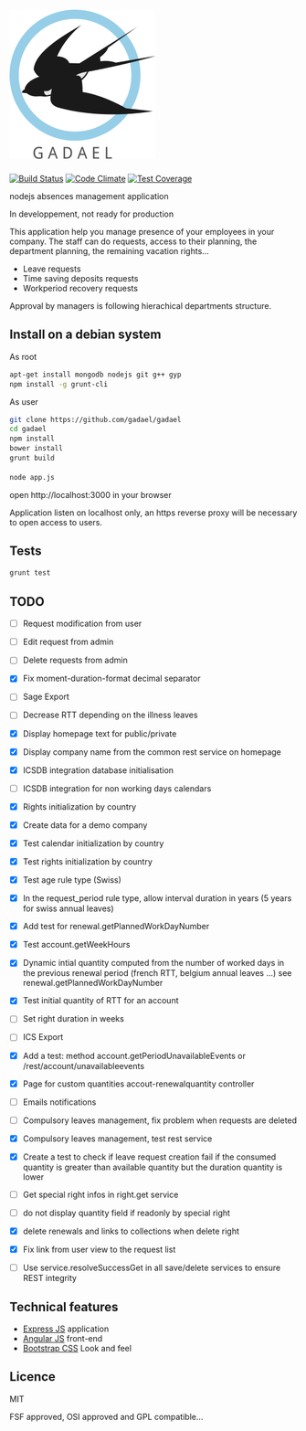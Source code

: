 # ![Gadael](public/images/logoText256.png)

[![Build Status](https://travis-ci.org/gadael/gadael.svg)](https://travis-ci.org/gadael/gadael)
[![Code Climate](https://codeclimate.com/github/gadael/gadael/badges/gpa.svg)](https://codeclimate.com/github/gadael/gadael)
[![Test Coverage](https://codeclimate.com/github/gadael/gadael/badges/coverage.svg)](https://codeclimate.com/github/gadael/gadael/coverage)

nodejs absences management application

In developpement, not ready for production




This application help you manage presence of your employees in your company. The staff can do requests, access to their planning, the department planning, the remaining vacation rights...

* Leave requests
* Time saving deposits requests
* Workperiod recovery requests

Approval by managers is following hierachical departments structure.


## Install on a debian system

As root

```bash
apt-get install mongodb nodejs git g++ gyp
npm install -g grunt-cli
```

As user

```bash
git clone https://github.com/gadael/gadael
cd gadael
npm install
bower install
grunt build

node app.js
```

open http://localhost:3000 in your browser

Application listen on localhost only, an https reverse proxy will be necessary to open access to users.


## Tests

```bash
grunt test
```

## TODO

- [ ] Request modification from user
- [ ] Edit request from admin
- [ ] Delete requests from admin
- [x] Fix moment-duration-format decimal separator
- [ ] Sage Export
- [ ] Decrease RTT depending on the illness leaves
- [x] Display homepage text for public/private
- [x] Display company name from the common rest service on homepage
- [x] ICSDB integration database initialisation
- [ ] ICSDB integration for non working days calendars
- [x] Rights initialization by country
- [x] Create data for a demo company
- [x] Test calendar initialization by country
- [x] Test rights initialization by country
- [x] Test age rule type (Swiss)
- [x] In the request_period rule type, allow interval duration in years (5 years for swiss annual leaves)
- [x] Add test for renewal.getPlannedWorkDayNumber
- [x] Test account.getWeekHours
- [x] Dynamic intial quantity computed from the number of worked days in the previous renewal period (french RTT, belgium annual leaves ...) see renewal.getPlannedWorkDayNumber
- [x] Test initial quantity of RTT for an account
- [ ] Set right duration in weeks
- [ ] ICS Export
- [x] Add a test: method account.getPeriodUnavailableEvents or /rest/account/unavailableevents
- [x] Page for custom quantities accout-renewalquantity controller
- [ ] Emails notifications
- [ ] Compulsory leaves management, fix problem when requests are deleted
- [x] Compulsory leaves management, test rest service
- [x] Create a test to check if leave request creation fail if the consumed quantity is greater than available quantity but the duration quantity is lower
- [ ] Get special right infos in right.get service
- [ ] do not display quantity field if readonly by special right
- [x] delete renewals and links to collections when delete right
- [x] Fix link from user view to the request list
- [ ] Use service.resolveSuccessGet in all save/delete services to ensure REST integrity


## Technical features

* [Express JS](http://expressjs.com/) application
* [Angular JS](https://angularjs.org/) front-end
* [Bootstrap CSS](http://getbootstrap.com/) Look and feel



## Licence

MIT

FSF approved, OSI approved and GPL compatible...
